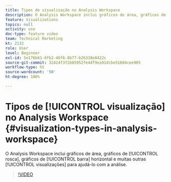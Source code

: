 ```yaml
---
title: Tipos de visualização no Analysis Workspace
description: O Analysis Workspace inclui gráficos de área, gráficos de rosca, gráficos de barra horizontal e muitas outras visualizações para ajudá-lo com a análise.
feature: Visualizations
topics: null
activity: use
doc-type: feature video
team: Technical Marketing
kt: 2132
role: User
level: Beginner
exl-id: 5e176b61-6fb2-46f6-8b77-b26338e8422c
source-git-commit: 32424f3f2b05952fe4df9ea91dcbe51684cee905
workflow-type: ht
source-wordcount: '50'
ht-degree: 100%

---
```


# Tipos de [!UICONTROL visualização] no Analysis Workspace {#visualization-types-in-analysis-workspace}

O Analysis Workspace inclui gráficos de área, gráficos de [!UICONTROL rosca], gráficos de [!UICONTROL barra] horizontal e muitas outras [!UICONTROL visualizações] para ajudá-lo com a análise.

>[!VIDEO](https://video.tv.adobe.com/v/23994/?quality=12)
